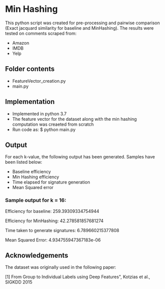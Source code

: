 # Min Hashing
This python script was created for pre-processing and pairwise comparison (Exact jacquard similarity for baseline and MinHashing). The results were tested on comments scraped from:
- Amazon
- IMDB
- Yelp

## Folder contents
- FeatureVector_creation.py
- main.py

## Implementation
- Implemented in python 3.7
- The feature vector for the dataset along with the min hashing computation was creaeted from scratch
- Run code as: 
$ python main.py

## Output

For each k-value, the following output has been generated. Samples have been listed below:
- Baseline efficiency
- Min Hashing efficiency
- Time elapsed for signature generation
- Mean Squared error

### Sample output for k = 16:

Efficiency for baseline:  259.39309334754944

Efficiency for MinHashing:  42.278581857681274

Time taken to generate signatures:  6.789660215377808

Mean Squared Error:  4.934755947367183e-06

## Acknowledgements
The dataset was originally used in the following paper:

[1] From Group to Individual Labels using Deep Features", Kotzias et al., SIGKDD 2015
